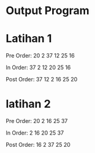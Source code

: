 # Output Program
# Latihan 1

Pre Order: 
20 2 37 12 25 16 

In Order: 
37 
2 
12 
20 
25 
16 

Post Order: 
37 12 2 16 25 20 

# latihan 2

Pre Order: 
20 2 16 25 37 

In Order: 
2 16 20 25 37 

Post Order: 
16 2 37 25 20 
